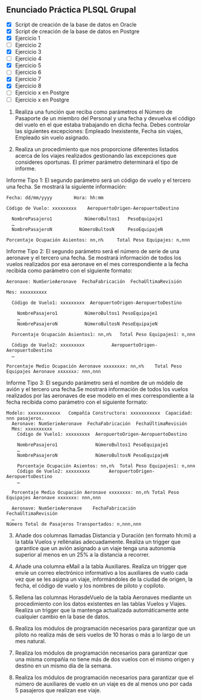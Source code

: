 ## Enunciado Práctica PLSQL Grupal

- [x] Script de creación de la base de datos en Oracle
- [x] Script de creación de la base de datos en Postgre
- [x] Ejercicio 1
- [ ] Ejercicio 2
- [x] Ejercicio 3
- [ ] Ejercicio 4
- [x] Ejercicio 5
- [ ] Ejercicio 6
- [x] Ejercicio 7
- [x] Ejercicio 8
- [ ] Ejercicio x en Postgre
- [ ] Ejercicio x en Postgre

1. Realiza una función que reciba como parámetros el Número de Pasaporte de un miembro del
Personal y una fecha y devuelva el código del vuelo en el que estaba trabajando en dicha
fecha. Debes controlar las siguientes excepciones: Empleado Inexistente, Fecha sin viajes,
Empleado sin vuelo asignado.

2. Realiza un procedimiento que nos proporcione diferentes listados acerca de los viajes
realizados gestionando las excepciones que consideres oportunas. El primer parámetro
determinará el tipo de informe.

Informe Tipo 1: El segundo parámetro será un código de vuelo y el tercero una fecha. Se
mostrará la siguiente información:

    Fecha: dd/mm/yyyy        Hora: hh:mm

    Código de Vuelo: xxxxxxxxx    AeropuertoOrigen-AeropuertoDestino

      NombrePasajero1            NúmeroBultos1   PesoEquipaje1
      …
      NombrePasajeroN          NúmeroBultosN     PesoEquipajeN
    
    Porcentaje Ocupación Asientos: nn,n%     Total Peso Equipajes: n,nnn


Informe Tipo 2: El segundo parámetro será el número de serie de una aeronave y el tercero
una fecha. Se mostrará información de todos los vuelos realizados por esa aeronave en el
mes correspondiente a la fecha recibida como parámetro con el siguiente formato:


    Aeronave: NumSerieAeronave  FechaFabricación  FechaÚltimaRevisión

    Mes: xxxxxxxxxx

      Código de Vuelo1: xxxxxxxxx  AeropuertoOrigen-AeropuertoDestino
    
        NombrePasajero1          NúmeroBultos1 PesoEquipaje1
        …
        NombrePasajeroN          NúmeroBultosN PesoEquipajeN

      Porcentaje Ocupación Asientos1: nn,n%   Total Peso Equipajes1: n,nnn
    
      Código de Vuelo2: xxxxxxxxx          AeropuertoOrigen-AeropuertoDestino
      …
  
    Porcentaje Medio Ocupación Aeronave xxxxxxxx: nn,n%    Total Peso Equipajes Aeronave xxxxxxx: nnn,nnn
    
    
Informe Tipo 3: El segundo parámetro será el nombre de un módelo de avión y el tercero una
fecha.Se mostrará información de todos los vuelos realizados por las aeronaves de ese
modelo en el mes correspondiente a la fecha recibida como parámetro con el siguiente
formato:

    Modelo: xxxxxxxxxxxx   Compañía Constructora: xxxxxxxxxxx  Capacidad: nnn pasajeros.
      Aeronave: NumSerieAeronave  FechaFabricación  FechaÚltimaRevisión
      Mes: xxxxxxxxxx
        Código de Vuelo1: xxxxxxxxx  AeropuertoOrigen-AeropuertoDestino
        
        NombrePasajero1              NúmeroBultos1 PesoEquipaje1
        …
        NombrePasajeroN              NúmeroBultosN PesoEquipajeN
 
        Porcentaje Ocupación Asientos: nn,n%  Total Peso Equipajes1: n,nnn
        Código de Vuelo2: xxxxxxxxx       AeropuertoOrigen-AeropuertoDestino
        …
        
      Porcentaje Medio Ocupación Aeronave xxxxxxxx: nn,n% Total Peso Equipajes Aeronave xxxxxxx: nnn,nnn
        
      Aeronave: NumSerieAeronave    FechaFabricación    FechaÚltimaRevisión
      …
    Número Total de Pasajeros Transportados: n,nnn,nnn
    
    
3. Añade dos columnas llamadas Distancia y Duración (en formato hh:mi) a la tabla
Vuelos y rellénalas adecuadamente. Realiza un trigger que garantice que un avión
asignado a un viaje tenga una autonomía superior al menos en un 25% a la distancia
a recorrer.

4. Añade una columna eMail a la tabla Auxiliares. Realiza un trigger que envíe un correo
electrónico informativo a los auxiliares de vuelo cada vez que se les asigna un viaje,
informándoles de la ciudad de origen, la fecha, el código de vuelo y los nombres de
piloto y copiloto.

5. Rellena las columnas HorasdeVuelo de la tabla Aeronaves mediante un procedimiento
con los datos existentes en las tablas Vuelos y Viajes. Realiza un trigger que la
mantenga actualizada automáticamente ante cualquier cambio en la base de datos.

6. Realiza los módulos de programación necesarios para garantizar que un piloto no
realiza más de seis vuelos de 10 horas o más a lo largo de un mes natural.

7. Realiza los módulos de programación necesarios para garantizar que una misma
compañía no tiene más de dos vuelos con el mismo origen y destino en un mismo día
de la semana.

8. Realiza los módulos de programación necesarios para garantizar que el número de
auxiliares de vuelo en un viaje es de al menos uno por cada 5 pasajeros que realizan
ese viaje.
